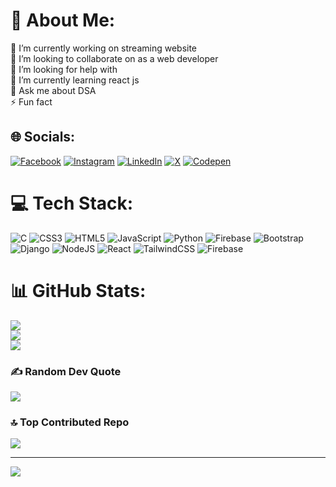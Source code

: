 # 💫 About Me:
🔭 I’m currently working on streaming website <br>👯 I’m looking to collaborate on as a web developer <br>🤝 I’m looking for help with<br>🌱 I’m currently learning react js<br>💬 Ask me about DSA<br>⚡ Fun fact


## 🌐 Socials:
[![Facebook](https://img.shields.io/badge/Facebook-%231877F2.svg?logo=Facebook&logoColor=white)](https://facebook.com/karan.bagal.106) [![Instagram](https://img.shields.io/badge/Instagram-%23E4405F.svg?logo=Instagram&logoColor=white)](https://instagram.com/karanbagal01234) [![LinkedIn](https://img.shields.io/badge/LinkedIn-%230077B5.svg?logo=linkedin&logoColor=white)](https://linkedin.com/in/karanbagal01234) [![X](https://img.shields.io/badge/X-black.svg?logo=X&logoColor=white)](https://x.com/karanbagal01234) [![Codepen](https://img.shields.io/badge/Codepen-000000?style=for-the-badge&logo=codepen&logoColor=white)](https://codepen.io/Shubham-Dudhanale) 

# 💻 Tech Stack:
![C](https://img.shields.io/badge/c-%2300599C.svg?style=for-the-badge&logo=c&logoColor=white) ![CSS3](https://img.shields.io/badge/css3-%231572B6.svg?style=for-the-badge&logo=css3&logoColor=white) ![HTML5](https://img.shields.io/badge/html5-%23E34F26.svg?style=for-the-badge&logo=html5&logoColor=white) ![JavaScript](https://img.shields.io/badge/javascript-%23323330.svg?style=for-the-badge&logo=javascript&logoColor=%23F7DF1E) ![Python](https://img.shields.io/badge/python-3670A0?style=for-the-badge&logo=python&logoColor=ffdd54) ![Firebase](https://img.shields.io/badge/firebase-%23039BE5.svg?style=for-the-badge&logo=firebase) ![Bootstrap](https://img.shields.io/badge/bootstrap-%238511FA.svg?style=for-the-badge&logo=bootstrap&logoColor=white) ![Django](https://img.shields.io/badge/django-%23092E20.svg?style=for-the-badge&logo=django&logoColor=white) ![NodeJS](https://img.shields.io/badge/node.js-6DA55F?style=for-the-badge&logo=node.js&logoColor=white) ![React](https://img.shields.io/badge/react-%2320232a.svg?style=for-the-badge&logo=react&logoColor=%2361DAFB) ![TailwindCSS](https://img.shields.io/badge/tailwindcss-%2338B2AC.svg?style=for-the-badge&logo=tailwind-css&logoColor=white) ![Firebase](https://img.shields.io/badge/Firebase-039BE5?style=for-the-badge&logo=Firebase&logoColor=white)
# 📊 GitHub Stats:
![](https://github-readme-stats.vercel.app/api?username=Shubham-Dudhanale&theme=dark&hide_border=false&include_all_commits=true&count_private=true)<br/>
![](https://github-readme-streak-stats.herokuapp.com/?user=Shubham-Dudhanale&theme=dark&hide_border=false)<br/>
![](https://github-readme-stats.vercel.app/api/top-langs/?username=Shubham-Dudhanale&theme=dark&hide_border=false&include_all_commits=true&count_private=true&layout=compact)

### ✍️ Random Dev Quote
![](https://quotes-github-readme.vercel.app/api?type=vetical&theme=tokyonight)

### 🔝 Top Contributed Repo
![](https://github-contributor-stats.vercel.app/api?username=Shubham-Dudhanale&limit=5&theme=dark&combine_all_yearly_contributions=true)

---
[![](https://visitcount.itsvg.in/api?id=karanbagal01234&icon=6&color=0)](https://visitcount.itsvg.in)

<!-- Proudly created with GPRM ( https://gprm.itsvg.in ) -->
